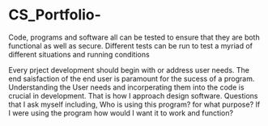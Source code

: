 # CS_Portfolio-
Code, programs and software all can be tested to ensure that they are both functional as well as secure. Different tests can be run to test a myriad of different situations and running conditions

Every prject development should begin with or address user needs. The end saisfaction of the end user is paramount for the sucess of a program. Understanding the User needs and incorperating them into the code is crucial in development. That is how I approach design software. Questions that I ask myself including, Who is using this program? for what purpose? If I were using the program how would I want it to work and function?
